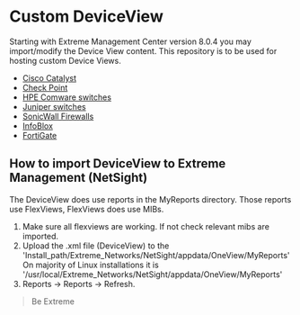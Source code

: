 # Custom DeviceView

Starting with Extreme Management Center version 8.0.4 you may import/modify the Device View content. This repository is to be used for hosting custom Device Views. 

* [Cisco Catalyst](Cisco/README.md)
* [Check Point](CheckPoint/README.md)
* [HPE Comware switches](Aruba-HP/README.md)
* [Juniper switches](Juniper/README.md)
* [SonicWall Firewalls](SonicWall/README.md)
* [InfoBlox](InfoBlox/README.md)
* [FortiGate](FortiGate/README.md)

## How to import DeviceView to Extreme Management (NetSight)
The DeviceView does use reports in the MyReports directory. Those reports use FlexViews, FlexViews does use MIBs.

1. Make sure all flexviews are working. If not check relevant mibs are imported.
2. Upload the .xml file (DeviceView) to the 'Install_path/Extreme_Networks/NetSight/appdata/OneView/MyReports'
   On majority of Linux installations it is '/usr/local/Extreme_Networks/NetSight/appdata/OneView/MyReports'
3. Reports -> Reports -> Refresh.


>Be Extreme
